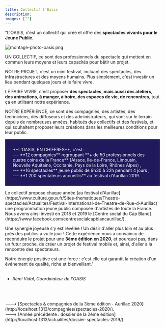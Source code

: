 ```yaml
---
title: Collectif l'Oasis
description: 
images: [""]
---
```


"L'OASIS, c'est un collectif qui crée et offre des **spectacles vivants pour le Jeune Public**.

![montage-photo-oasis.png](/images/montage-photo-oasis.png)

UN COLLECTIF, ce sont des professionnels du spectacle qui mettent en commun leurs moyens et leurs capacités pour bâtir un projet.

NOTRE PROJET, c'est un mini festival, incluant des spectacles, des infrastructures et des moyens humains. Plus simplement, c'est investir un lieu pendant quelques jours et le faire vivre.

LE FAIRE VIVRE, c'est proposer **des spectacles, mais aussi des ateliers, des animations, à manger, à boire, des espaces de vie, de rencontres**, tout ça en utilisant notre expérience.

NOTRE EXPÉRIENCE, ce sont des compagnies, des artistes, des techniciens, des diffuseurs et des administrateurs, qui sont sur le terrain depuis de nombreuses années, 
habitués des collectifs et des festivals, et qui souhaitent proposer leurs créations dans les meilleures conditions pour leur public.
<br>

<p style="background-color:#20195c; text-align:left ; padding:25px 25px 25px 25px"><font color="#ffffff"> **L'OASIS, EN CHIFFRES**, c'est: <br>
--- **12 compagnies** regroupant  **+ de 50 professionnels des quatre coins de la France** (Alsace, île-de-France, Limousin, Nouvelle Aquitaine, Occitanie, Pays de la Loire, Rhônes Alpes) , <br>
--- **16 spectacles** jeune public de 9h30 à 22h pendant 4 jours , <br>
---  **1 200 spectateurs accueillis** au festival d'Aurillac 2019.  </font> </p>
Le collectif propose chaque année [au festival d'Aurillac](https://www.culture.gouv.fr/Sites-thematiques/Theatre-spectacles/Actualites/Festival-International-de-Theatre-de-Rue-d-Aurillac) une programmation jeune public composée d'artistes de toute la France. 
Nous avons ainsi investi en 2018 et 2019 le [Centre social du Cap Blanc](https://www.facebook.com/centresocialcapblancaurillac/). 

Une synergie joyeuse s'y est révélée ! Un désir d'aller plus loin et au plus près des publics a vu le jour ! Cette expérience nous a convaincu de reconduire le projet pour une **3ème édition en 2020**, et pourquoi pas, 
dans un futur proche, de créer un projet de festival mobile et, ainsi, d'aller à la rencontre des spectateurs.

Notre énergie positive est une force : c'est elle qui garantit la création d'un événement de qualité, riche et bienveillant." <br>
<br>
- *Rémi Vidal, Coordinateur de l'OASIS*
<br>
<br>
<br>
---> [Spectacles & compagnies de la 3ème édition - Aurillac 2020](http://localhost:1313/compagnies/spectacles-2020/). <br>
---> [Année précédente : dossier de la 2ème édition](http://localhost:1313/actualites/dossier-spectacles-2019/). <br>